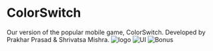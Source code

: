 # ColorSwitch
Our version of the popular mobile game, ColorSwitch. Developed by Prakhar Prasad & Shrivatsa Mishra.
![logo](https://github.com/prakhar3009/ColorSwitch/blob/main/Graphic%20Assets%20CS/1.png)
![UI](https://github.com/prakhar3009/ColorSwitch/blob/main/Graphic%20Assets%20CS/2.png)
![Bonus](https://github.com/prakhar3009/ColorSwitch/blob/main/Graphic%20Assets%20CS/3.png)

